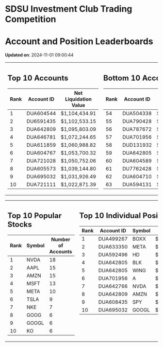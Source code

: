 # SDSU Investment Club Trading Competition 
 # Account and Position Leaderboards

**Updated on**: 2024-11-01 09:00:44

<table><tr><td valign="top">

## Top 10 Accounts
| Rank | Account ID | Net Liquidation Value |
|------|------------|-----------------------|
| 1 | DUA604544 | $1,104,434.91 |
| 2 | DU6591435 | $1,102,533.15 |
| 3 | DUA642809 | $1,095,803.09 |
| 4 | DUA646781 | $1,072,244.65 |
| 5 | DUA611859 | $1,060,988.82 |
| 6 | DUA604767 | $1,053,700.32 |
| 7 | DUA721028 | $1,050,752.06 |
| 8 | DUA605573 | $1,039,144.80 |
| 9 | DUA695032 | $1,031,926.49 |
| 10 | DUA721111 | $1,022,871.39 |

</td><td valign="top">

## Bottom 10 Accounts
| Rank | Account ID | Net Liquidation Value |
|------|------------|-----------------------|
| 54 | DUA504338 | $1,004,256.58 |
| 55 | DUA790428 | $1,003,691.76 |
| 56 | DUA787672 | $1,003,691.76 |
| 57 | DUA701956 | $1,002,256.68 |
| 58 | DUD131932 | $999,086.00 |
| 59 | DUA642805 | $997,878.98 |
| 60 | DUA604589 | $995,670.98 |
| 61 | DU7762428 | $994,331.75 |
| 62 | DUA604710 | $990,879.55 |
| 63 | DUA594131 | $973,448.42 |

</td></tr></table>

<table><tr><td valign="top">

## Top 10 Popular Stocks
| Rank | Symbol | Number of Accounts |
|------|--------|--------------------|
| 1 | NVDA | 18 |
| 2 | AAPL | 15 |
| 3 | AMZN | 15 |
| 4 | MSFT | 13 |
| 5 | META | 10 |
| 6 | TSLA | 9 |
| 7 | NKE | 7 |
| 8 | GOOG | 6 |
| 9 | GOOGL | 6 |
| 10 | KO | 6 |

</td><td valign="top">

## Top 10 Individual Positions
| Rank | Account ID | Symbol | Cost | Total Value |
|------|------------|--------|-----------|-------------|
| 1 | DUA499267 | BOXX | $599,207.78 | $599,207.78 |
| 2 | DUA633350 | META | $398,315.53 | $398,315.53 |
| 3 | DUA592496 | HD | $218,226.53 | $218,226.53 |
| 4 | DUA642805 | BLK | $198,481.01 | $198,481.01 |
| 5 | DUA642805 | WING | $198,339.03 | $198,339.03 |
| 6 | DUA701956 | A | $197,192.57 | $197,192.57 |
| 7 | DUA642766 | NVDA | $195,171.67 | $195,171.67 |
| 8 | DUA642809 | AMZN | $184,214.68 | $184,214.68 |
| 9 | DUA608435 | SPY | $171,717.02 | $171,717.02 |
| 10 | DUA695032 | GOOGL | $170,066.26 | $170,066.26 |

</td></tr></table>
